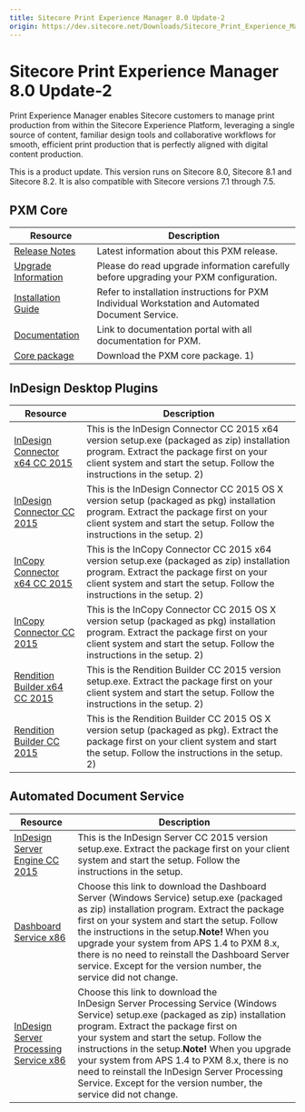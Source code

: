 ```yaml
---
title: Sitecore Print Experience Manager 8.0 Update-2
origin: https://dev.sitecore.net/Downloads/Sitecore_Print_Experience_Manager/8_0/PXM_80_U2.aspx
---
```


# Sitecore Print Experience Manager 8.0 Update-2

Print Experience Manager enables Sitecore customers to manage print production from within the Sitecore Experience Platform, leveraging a single source of content, familiar design tools and collaborative workflows for smooth, efficient print production that is perfectly aligned with digital content production.

  <Alert variant='warning' mb={4}>
    <AlertIcon />
    This is a product update. This version runs on Sitecore 8.0, Sitecore 8.1 and Sitecore 8.2. It is also compatible with Sitecore versions 7.1 through 7.5.
  </Alert>
  

## PXM Core

 | Resource | Description |
 | --- | --- |
 | [Release Notes](https://dev.sitecore.net:443/downloads/Sitecore%20Print%20Experience%20Manager/8%200/PXM%2080%20U2/Release%20Notes) | Latest information about this PXM release. |
 | [Upgrade Information](https://dev.sitecore.net:443/downloads/Sitecore%20Print%20Experience%20Manager/8%200/Sitecore%20Print%20Experience%20Manager%20for%208%200/Upgrade%20Information%20IW) | Please do read upgrade information carefully before upgrading your PXM configuration. |
 | [Installation Guide](https://sitecoredev.azureedge.net/~/media/0159FE4F900B4B0CBF8AE40EEEA2E15A.ashx?date=20170112T194400) | Refer to installation instructions for PXM Individual Workstation and Automated Document Service. |
 | [Documentation](https://doc.sitecore.net/products/print%20experience%20manager) | Link to documentation portal with all documentation for PXM. |
 | [Core package](https://sitecoredev.azureedge.net/~/media/CEEE7412BC1548A9B912E6F3F0B8245B.ashx?date=20150217T172406) | Download the PXM core package. 1) |

## InDesign Desktop Plugins

 | Resource | Description |
 | --- | --- |
 | [InDesign Connector x64 CC 2015](https://sitecoredev.azureedge.net/~/media/B7BD904671A64A02A905D065BC37BD26.ashx?date=20151210T130752) | This is the InDesign Connector CC 2015 x64 version setup.exe (packaged as zip) installation program. Extract the package first on your client system and start the setup. Follow the instructions in the setup. 2) |
 | [InDesign Connector CC 2015](https://sitecoredev.azureedge.net/~/media/159461ABCF474202854A4AA83135975A.ashx?date=20151210T114357) | This is the InDesign Connector CC 2015 OS X version setup (packaged as pkg) installation program. Extract the package first on your client system and start the setup. Follow the instructions in the setup. 2) |
 | [InCopy Connector x64 CC 2015](https://sitecoredev.azureedge.net/~/media/452F1022029848518F04A5E6789D3E8A.ashx?date=20151210T130754) | This is the InCopy Connector CC 2015 x64 version setup.exe (packaged as zip) installation program. Extract the package first on your client system and start the setup. Follow the instructions in the setup. 2) |
 | [InCopy Connector CC 2015](https://sitecoredev.azureedge.net/~/media/00B00ACF2752413BB2AEFF0C8C047237.ashx?date=20151210T114405) | This is the InCopy Connector CC 2015 OS X version setup (packaged as pkg) installation program. Extract the package first on your client system and start the setup. Follow the instructions in the setup. 2) |
 | [Rendition Builder x64 CC 2015](https://sitecoredev.azureedge.net/~/media/CD3DF3E46E8B42C9A4BDE599F2F529AD.ashx?date=20151210T130748) | This is the Rendition Builder CC 2015 version setup.exe. Extract the package first on your client system and start the setup. Follow the instructions in the setup. 2) |
 | [Rendition Builder CC 2015](https://sitecoredev.azureedge.net/~/media/999C4EED4B2443A7865193998B4A1EDD.ashx?date=20151210T114408) | This is the Rendition Builder CC 2015 OS X version setup (packaged as pkg). Extract the package first on your client system and start the setup. Follow the instructions in the setup. 2) |

## Automated Document Service

 | Resource | Description |
 | --- | --- |
 | [InDesign Server Engine CC 2015](https://sitecoredev.azureedge.net/~/media/49CF5EC94BFB4BD496FE4B4BC8290EC1.ashx?date=20151210T130742) | This is the InDesign Server CC 2015 version setup.exe. Extract the package first on your client system and start the setup. Follow the instructions in the setup. |
 | [Dashboard Service x86](https://sitecoredev.azureedge.net/~/media/E7BB2C47D2F8473C9F0254C4F1DB241C.ashx?date=20150206T135855) | Choose this link to download the Dashboard Server (Windows Service) setup.exe (packaged as zip) installation program. Extract the package first on your system and start the setup. Follow the instructions in the setup.**Note!** When you upgrade your system from APS 1.4 to PXM 8.x, there is no need to reinstall the Dashboard Server service. Except for the version number, the service did not change. |
 | [InDesign Server Processing Service x86](https://sitecoredev.azureedge.net/~/media/BB0C61A99587420C9F5DBF470D0E4561.ashx?date=20150206T140234) | Choose this link to download the InDesign Server Processing Service (Windows Service) setup.exe (packaged as zip) installation program. Extract the package first on your system and start the setup. Follow the instructions in the setup.**Note!** When you upgrade your system from APS 1.4 to PXM 8.x, there is no need to reinstall the InDesign Server Processing Service. Except for the version number, the service did not change. |